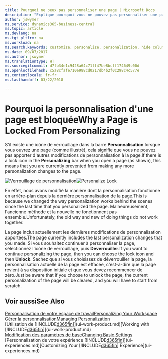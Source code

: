 ```yaml
---
title: Pourquoi ne peux pas personnaliser une page | Microsoft Docs
description: "Explique pourquoi vous ne pouvez pas personnaliser une page et ce que vous pouvez faire pour la déverrouiller et pouvoir ainsi la personnaliser."
author: jswymer
ms.service: dynamics365-business-central
ms.topic: article
ms.devlang: na
ms.tgt_pltfrm: na
ms.workload: na
ms.search.keywords: customize, personalize, personalization, hide columns, remove fields, move fields
ms.date: 09/07/2017
ms.author: jswymer
ms.translationtype: HT
ms.sourcegitcommit: d7fb34e1c9428a64c71ff47be8bcff174649c00d
ms.openlocfilehash: c5a8cfafe710e988cd0217db4b2f0c298c4c577e
ms.contentlocale: fr-fr
ms.lasthandoff: 03/22/2018

---
```

# <a name="why-a-page-is-locked-from-personalizing"></a><span data-ttu-id="8afbc-103">Pourquoi la personnalisation d'une page est bloquée</span><span class="sxs-lookup"><span data-stu-id="8afbc-103">Why a Page is Locked From Personalizing</span></span>
<span data-ttu-id="8afbc-104">S'il existe une icône de verrouillage dans la barre **Personnalisation** lorsque vous ouvrez une page (comme illustré), cela signifie que vous ne pouvez pas apporter d'autres modifications de personnalisation à la page.</span><span class="sxs-lookup"><span data-stu-id="8afbc-104">If there is a lock icon in the **Personalizing** bar when you open a page (as shown), this means that you are currently prevented from making any more personalization changes to the page.</span></span>

<span data-ttu-id="8afbc-105">![Verrouillage de personnalisation](media/personalization-locked.png "Verrouillage de personnalisation")</span><span class="sxs-lookup"><span data-stu-id="8afbc-105">![Personalize Lock](media/personalization-locked.png "Personalize lock")</span></span>

<span data-ttu-id="8afbc-106">En effet, nous avons modifié la manière dont la personnalisation fonctionne en arrière-plan depuis la dernière personnalisation de la page.</span><span class="sxs-lookup"><span data-stu-id="8afbc-106">This is because we changed the way personalization works behind the scenes since the last time that you personalized the page.</span></span> <span data-ttu-id="8afbc-107">Malheureusement, l'ancienne méthode et la nouvelle ne fonctionnent pas ensemble.</span><span class="sxs-lookup"><span data-stu-id="8afbc-107">Unfortunately, the old way and new of doing things do not work together.</span></span>

<span data-ttu-id="8afbc-108">La page inclut actuellement les dernières modifications de personnalisation apportées.</span><span class="sxs-lookup"><span data-stu-id="8afbc-108">The page currently includes the last personalization changes that you made.</span></span> <span data-ttu-id="8afbc-109">Si vous souhaitez continuer à personnaliser la page, sélectionnez l'icône de verrouillage, puis **Déverrouiller**.</span><span class="sxs-lookup"><span data-stu-id="8afbc-109">If you want to continue personalizing the page, then you can choose the lock icon and then **Unlock**.</span></span> <span data-ttu-id="8afbc-110">Sachez que si vous choisissez de déverrouiller la page, la personnalisation actuelle de la page est effacée, c'est-à-dire que la page revient à sa disposition initiale et que vous devez recommencer de zéro.</span><span class="sxs-lookup"><span data-stu-id="8afbc-110">Just be aware that if you choose to unlock the page, the current personalization of the page will be cleared, and you will have to start from scratch.</span></span>


## <a name="see-also"></a><span data-ttu-id="8afbc-111">Voir aussi</span><span class="sxs-lookup"><span data-stu-id="8afbc-111">See Also</span></span>
[<span data-ttu-id="8afbc-112">Personnalisation de votre espace de travail</span><span class="sxs-lookup"><span data-stu-id="8afbc-112">Personalizing Your Workspace</span></span>](ui-personalization-manage.md)  
[<span data-ttu-id="8afbc-113">Gérer la personnalisation</span><span class="sxs-lookup"><span data-stu-id="8afbc-113">Managing Personalization</span></span>](ui-personalization-manage.md)  
<span data-ttu-id="8afbc-114">[Utilisation de [!INCLUDE[d365fin](includes/d365fin_md.md)]](ui-work-product.md)</span><span class="sxs-lookup"><span data-stu-id="8afbc-114">[Working with [!INCLUDE[d365fin](includes/d365fin_md.md)]](ui-work-product.md)</span></span>  
[<span data-ttu-id="8afbc-115">Modification des paramètres de base</span><span class="sxs-lookup"><span data-stu-id="8afbc-115">Changing Basic Settings</span></span>](ui-change-basic-settings.md)  
<span data-ttu-id="8afbc-116">[Personnalisation de votre expérience [!INCLUDE[d365fin](includes/d365fin_md.md)]](ui-experiences.md)</span><span class="sxs-lookup"><span data-stu-id="8afbc-116">[Customizing Your [!INCLUDE[d365fin](includes/d365fin_md.md)] Experience](ui-experiences.md)</span></span>  

